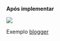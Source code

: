 **Após implementar**
 
<img src="https://github.com/Allanksr/web/blob/master/Icones%20flutuantes%20aleat%C3%B3rios/imagen%20demo/exemplo.gif">

Exemplo [blogger](https://sitexemplo-1.blogspot.com/)
